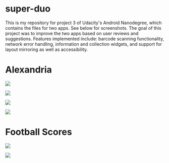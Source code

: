 # super-duo
This is my repository for project 3 of Udacity's Android Nanodegree, which contains the files for two apps. See below for screenshots. The goal of this project was to improve the two apps based on user reviews and suggestions.
Features implemented include: barcode scanning functionality, network error handling, information and collection widgets, and support for layout mirroring as well as accessibility.

# Alexandria

![](https://github.com/oliviadodge/super-duo/blob/master/Alexandria_Code/screenshots/device-2016-02-05-133309.png)

![](https://github.com/oliviadodge/super-duo/blob/master/Alexandria_Code/screenshots/device-2016-02-05-133032.png)

![](https://github.com/oliviadodge/super-duo/blob/master/Alexandria_Code/screenshots/device-2016-02-05-133409.png)

![](https://github.com/oliviadodge/super-duo/blob/master/Alexandria_Code/screenshots/device-2016-02-05-133628.png)


# Football Scores

![](https://github.com/oliviadodge/super-duo/blob/master/Football_Scores-Starting/screenshots/Screenshot_2016-02-05-13-42-53.png)

![](https://github.com/oliviadodge/super-duo/blob/master/Football_Scores-Starting/screenshots/Screenshot_2016-02-05-13-43-48.png)


